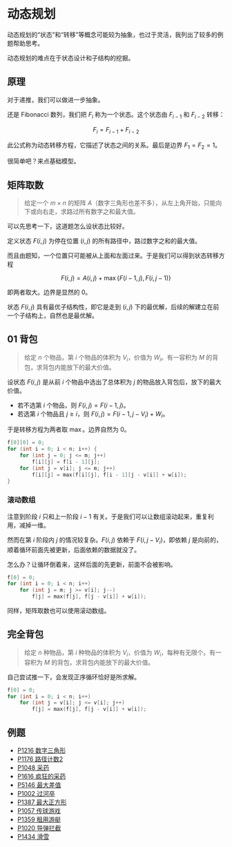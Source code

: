 # 动态规划

动态规划的“状态”和“转移”等概念可能较为抽象，也过于灵活，我列出了较多的例题帮助思考。

动态规划的难点在于状态设计和子结构的挖掘。

## 原理

对于递推，我们可以做进一步抽象。

还是 Fibonacci 数列，我们把 $F_i$ 称为一个状态。这个状态由 $F_{i-1}$ 和 $F_{i-2}$ 转移：

$$F_{i} = F_{i-1} + F_{i-2}$$

此公式称为动态转移方程，它描述了状态之间的关系。最后是边界 $F_1=F_2=1$。

很简单吧？来点基础模型。

## 矩阵取数

> 给定一个 $m \times n$ 的矩阵 $A$（数字三角形也差不多），从左上角开始，只能向下或向右走，求路过所有数字之和最大值。

可以先思考一下，这道题怎么设状态比较好。

定义状态 $F(i,j)$ 为停在位置 $(i,j)$ 的所有路径中，路过数字之和的最大值。

而且由题知，一个位置只可能被从上面和左面过来。于是我们可以得到状态转移方程

$$F(i,j) = A(i,j) + \max\{F(i-1,j), F(i,j-1)\}$$

即两者取大。边界是显然的 $0$。

状态 $F(i,j)$ 具有最优子结构性，即它是走到 $(i,j)$ 下的最优解，后续的解建立在前一个子结构上，自然也是最优解。

## 01 背包

> 给定 $n$ 个物品，第 $i$ 个物品的体积为 $V_i$，价值为 $W_i$。有一容积为 $M$ 的背包，求背包内能放下的最大价值。

设状态 $F(i,j)$ 是从前 $i$ 个物品中选出了总体积为 $j$ 的物品放入背包后，放下的最大价值。

- 若不选第 $i$ 个物品，则 $F(i,j) = F(i-1,j)$。
- 若选第 $i$ 个物品且 $j \geqslant i$，则 $F(i,j) = F(i-1,j-V_i) + W_i$。

于是转移方程为两者取 $\max$。边界自然为 $0$。

```cpp
f[0][0] = 0;
for (int i = 0; i < n; i++) {
    for (int j = 0; j <= m; j++)
        f[i][j] = f[i - 1][j];
    for (int j = v[i]; j <= m; j++)
        f[i][j] = max(f[i][j], f[i - 1][j - v[i]] + w[i]);
}
```

### 滚动数组

注意到阶段 $i$ 只和上一阶段 $i-1$ 有关。于是我们可以让数组滚动起来，重复利用，减掉一维。

然而在第 $i$ 阶段内 $j$ 的情况较复杂。$F(i,j)$ 依赖于 $F(i,j-V_i)$，即依赖 $j$ 是向前的，顺着循环前面先被更新，后面依赖的数据就没了。

怎么办？让循环倒着来，这样后面的先更新，前面不会被影响。

```cpp
f[0] = 0;
for (int i = 0; i < n; i++)
    for (int j = m; j >= v[i]; j--)
        f[j] = max(f[j], f[j - v[i]] + w[i]);
```

同样，矩阵取数也可以使用滚动数组。

## 完全背包

> 给定 $n$ 种物品，第 $i$ 种物品的体积为 $V_i$，价值为 $W_i$，每种有无限个。有一容积为 $M$ 的背包，求背包内能放下的最大价值。

自己尝试推一下，会发现正序循环恰好是所求解。

```cpp
f[0] = 0;
for (int i = 0; i < n; i++)
    for (int j = v[i]; j <= v[i]; j++)
        f[j] = max(f[j], f[j - v[i]] + w[i]);
```

## 例题

- [P1216 数字三角形](https://www.luogu.com.cn/problem/P1216)
- [P1176 路径计数2](https://www.luogu.com.cn/problem/P1176)
- [P1048 采药](https://www.luogu.com.cn/problem/P1048)
- [P1616 疯狂的采药](https://www.luogu.com.cn/problem/P1616)
- [P5146 最大差值](https://www.luogu.com.cn/problem/P5146)
- [P1002 过河卒](https://www.luogu.com.cn/problem/P1002)
- [P1387 最大正方形](https://www.luogu.com.cn/problem/P1387)
- [P1057 传球游戏](https://www.luogu.com.cn/problem/P1057)
- [P1359 租用游艇](https://www.luogu.com.cn/problem/P1359)
- [P1020 导弹拦截](https://www.luogu.com.cn/problem/P1020)
- [P1434 滑雪](https://www.luogu.com.cn/problem/P1434)
